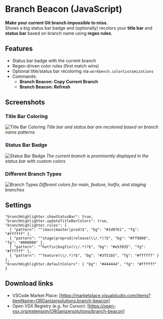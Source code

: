 # Branch Beacon (JavaScript)

**Make your current Git branch impossible to miss.**  
Shows a big status bar badge and (optionally) recolors your **title bar** and **status bar** based on branch name using **regex rules**.

## Features
- Status bar badge with the current branch
- Regex-driven color rules (first match wins)
- Optional title/status bar recoloring via `workbench.colorCustomizations`
- Commands:
  - **Branch Beacon: Copy Current Branch**
  - **Branch Beacon: Refresh**

## Screenshots

### Title Bar Coloring
![Title Bar Coloring](assets/screenshots/title-bar-coloring.png)
*Title bar and status bar are recolored based on branch name patterns*

### Status Bar Badge
![Status Bar Badge](assets/screenshots/status-bar-badge.png)
*The current branch is prominently displayed in the status bar with custom colors*

### Different Branch Types
![Branch Types](assets/screenshots/branch-types.png)
*Different colors for main, feature, hotfix, and staging branches*

## Settings

```jsonc
"branchHighlighter.showStatusBar": true,
"branchHighlighter.updateTitleBarColors": true,
"branchHighlighter.rules": [
  { "pattern": "^(main|master|prod)$", "bg": "#1d9f61", "fg": "#ffffff" },
  { "pattern": "^stage|preprod|release(\\/.*)?$", "bg": "#ff9800", "fg": "#000000" },
  { "pattern": "^hotfix|bugfix(\\/.*)?$", "bg": "#e53935", "fg": "#ffffff" },
  { "pattern": "^feature(\\/.*)?$", "bg": "#3f51b5", "fg": "#ffffff" }
],
"branchHighlighter.defaultColors": { "bg": "#444444", "fg": "#ffffff" }
```

## Download links

- VSCode Market Place: [https://marketplace.visualstudio.com/items?itemName=ORGanizersolutions.branch-beacon]
- Open VSX Registry (e.g. for Cursor): [https://open-vsx.org/extension/ORGanizersolutions/branch-beacon]